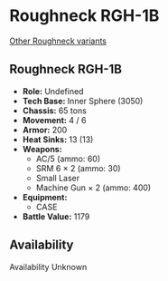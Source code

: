 # Roughneck RGH-1B 

[Other Roughneck variants](../roughneck.md) 

## Roughneck RGH-1B 

- **Role:** Undefined 
- **Tech Base:** Inner Sphere (3050) 
- **Chassis:** 65 tons 
- **Movement:** 4 / 6 
- **Armor:** 200 
- **Heat Sinks:** 13 (13) 
- **Weapons:** 
  - AC/5 (ammo: 60) 
  - SRM 6 × 2 (ammo: 30) 
  - Small Laser 
  - Machine Gun × 2 (ammo: 400) 
- **Equipment:** 
  - CASE 
- **Battle Value:** 1179 

## Availability 

Availability Unknown 

